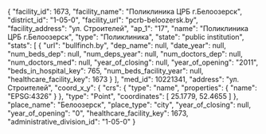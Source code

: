 {
    "facility_id": 1673,
    "facility_name": "Поликлиника ЦРБ г.Белоозерск",
    "district_id": "1-05-0",
    "facility_url": "pcrb-beloozersk.by",
    "facility_address": "ул. Строителей",
    "ap_1": "17",
    "name": "Поликлиника ЦРБ г.Белоозерск",
    "type": "Поликлиника",
    "state": "public institution",
    "stats": [
        {
            "url": "bullfinch.by",
            "dep_name": null,
            "date_year": null,
            "num_beds_dep": null,
            "num_deps_year": null,
            "num_doctors_dep": null,
            "num_doctors_med": null,
            "year_of_closing": null,
            "year_of_opening": "2011",
            "beds_in_hospital_key": 765,
            "num_beds_facility_year": null,
            "healthcare_facility_key": 1673
        }
    ],
    "med_id": 10221341,
    "address": "ул. Строителей",
    "coord_x_y": {
        "crs": {
            "type": "name",
            "properties": {
                "name": "EPSG:4326"
            }
        },
        "type": "Point",
        "coordinates": [
            25.1779,
            52.4655
        ]
    },
    "place_name": "Белоозерск",
    "place_type": "city",
    "year_of_closing": null,
    "year_of_opening": "0",
    "healthcare_facility_key": 1673,
    "administrative_division_id": "1-05-0"
}